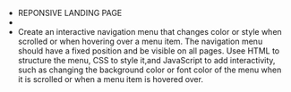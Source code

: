 + REPONSIVE LANDING PAGE
+
+ Create an interactive navigation menu that changes color or style when scrolled or when hovering over a menu item. The navigation menu should have a fixed position and be visible on all pages. Usee HTML to structure the menu, CSS to style it,and JavaScript to add interactivity, such as changing the background color or font color of the menu when it is scrolled or when a menu item is hovered over.
